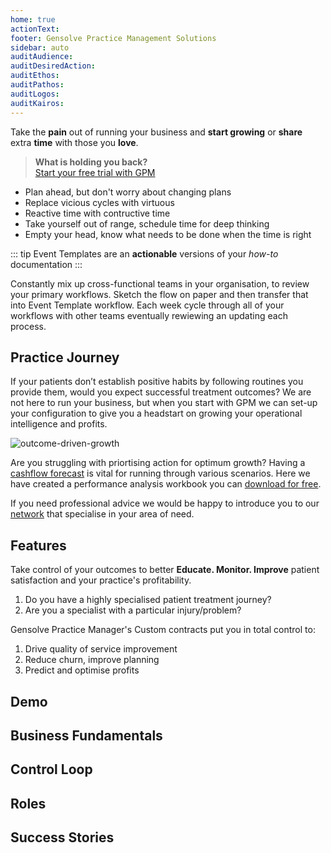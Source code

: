 ```yaml
---
home: true
actionText:
footer: Gensolve Practice Management Solutions
sidebar: auto
auditAudience:
auditDesiredAction:
auditEthos:
auditPathos:
auditLogos:
auditKairos:
---
```


Take the **pain** out of running your business and **start growing** or **share** extra **time** with those you **love**.

> **What is holding you back?**<br>[Start your free trial with GPM](./demo/install/)

- Plan ahead, but don't worry about changing plans
- Replace vicious cycles with virtuous
- Reactive time with contructive time
- Take yourself out of range, schedule time for deep thinking
- Empty your head, know what needs to be done when the time is right

::: tip
Event Templates are an **actionable** versions of your _how-to_ documentation
:::

Constantly mix up cross-functional teams in your organisation, to review your primary workflows. Sketch the flow on paper and then transfer that into Event Template workflow. Each week cycle through all of your workflows with other teams eventually rewiewing an updating each process.

## Practice Journey

If your patients don’t establish positive habits by following routines you provide them, would you expect successful treatment outcomes? We are not here to run your business, but when you start with GPM we can set-up your configuration to give you a headstart on growing your operational intelligence and profits.

![outcome-driven-growth](https://drive.google.com/uc?id=1az0uTGS7M5UWUFuNfOCEzeduYA2bz491)

Are you struggling with priortising action for optimum growth? Having a [cashflow forecast](https://drive.google.com/a/gensolve.com/uc?authuser=0&id=11f6rMWAp61vytiQfZq2xvCX2sOnvI2fn&export=download) is vital for running through various scenarios. Here we have created a performance analysis workbook you can [download for free](https://drive.google.com/a/gensolve.com/uc?authuser=0&id=11f6rMWAp61vytiQfZq2xvCX2sOnvI2fn&export=download).

If you need professional advice we would be happy to introduce you to our [network](./practice-journey/growth/coaching/) that specialise in your area of need.

## Features

Take control of your outcomes to better **Educate. Monitor. Improve** patient satisfaction and your practice's profitability.

1. Do you have a highly specialised patient treatment journey?
2. Are you a specialist with a particular injury/problem?

Gensolve Practice Manager's Custom contracts put you in total control to:

1. Drive quality of service improvement
2. Reduce churn, improve planning
3. Predict and optimise profits

## Demo

## Business Fundamentals

## Control Loop

## Roles

## Success Stories
